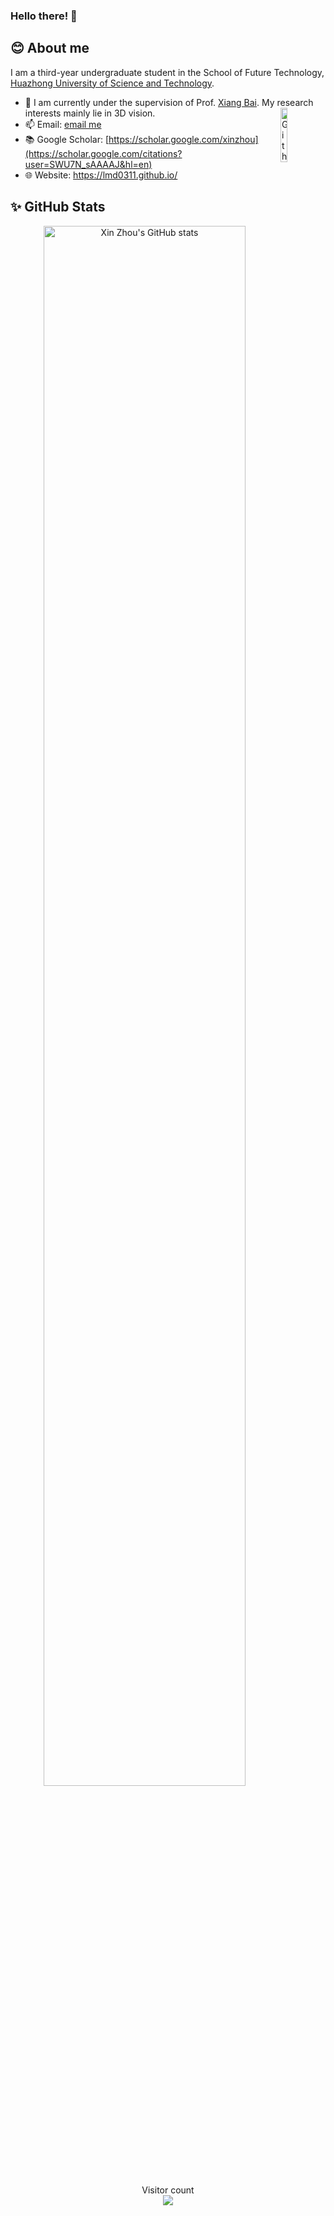 ### Hello there! 👋


## 😊 About me
I am a third-year undergraduate student  in the School of Future Technology, [Huazhong University of Science and Technology](http://english.hust.edu.cn/).

- 🔭 I am currently under the supervision of Prof. [Xiang Bai](https://scholar.google.com/citations?user=UeltiQ4AAAAJ&hl=en). My research interests mainly lie in 3D vision.
  <img width="15%" align="right" alt="Github" src="https://user-images.githubusercontent.com/48678280/88862734-4903af80-d201-11ea-968b-9c939d88a37c.gif" />
- 📫 Email: [email me](mailto:xzhou03@hust.edu.cn)
- 📚️ Google Scholar: [https://scholar.google.com/xinzhou](https://scholar.google.com/citations?user=SWU7N_sAAAAJ&hl=en)
- 🌐 Website: https://lmd0311.github.io/

## ✨ GitHub Stats
<p align="center"> 
  <img width="80%" align="center" alt="Xin Zhou's GitHub stats" src="https://github-readme-stats.vercel.app/api?username=LMD0311&show_icons=true" />
</p>

<p align="center"> 
  Visitor count<br>
  <img src="https://profile-counter.glitch.me/LMD0311/count.svg" />
</p>
